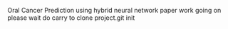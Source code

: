 Oral Cancer Prediction using hybrid neural network paper work going on please wait do carry to clone project.git init